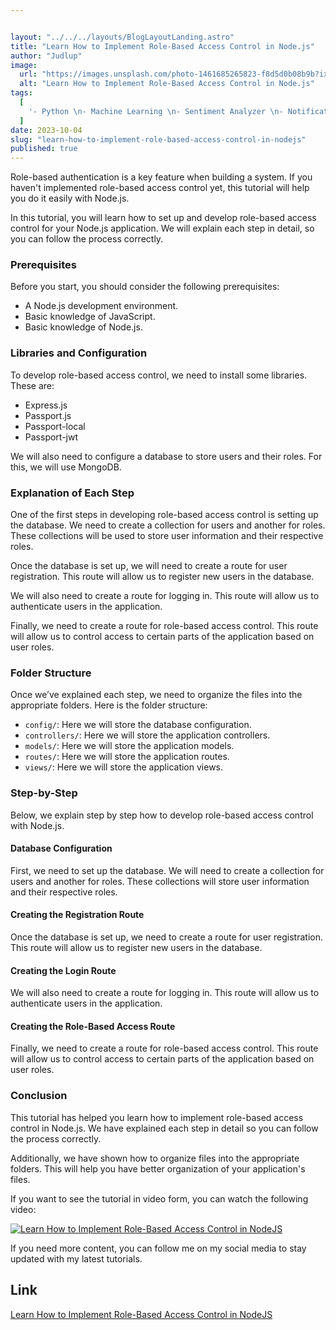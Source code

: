 ```yaml
---


layout: "../../../layouts/BlogLayoutLanding.astro"
title: "Learn How to Implement Role-Based Access Control in Node.js"
author: "Judlup"
image:
  url: "https://images.unsplash.com/photo-1461685265823-f8d5d0b08b9b?ixlib=rb-4.0.3&ixid=M3wxMjA3fDB8MHxwaG90by1wYWdlfHx8fGVufDB8fHx8fA%3D%3D&auto=format&fit=crop&w=3540&q=80"
  alt: "Learn How to Implement Role-Based Access Control in Node.js"
tags:
  [
    '- Python \n- Machine Learning \n- Sentiment Analyzer \n- Notifications \n- Writing Test \n- Password Manager \n- Quiz Application \n- Credit Card Fraud Detector \n- Networking \n- Subscription',
  ]
date: 2023-10-04
slug: "learn-how-to-implement-role-based-access-control-in-nodejs"
published: true
---
```


Role-based authentication is a key feature when building a system. If you haven't implemented role-based access control yet, this tutorial will help you do it easily with Node.js.

In this tutorial, you will learn how to set up and develop role-based access control for your Node.js application. We will explain each step in detail, so you can follow the process correctly.

### Prerequisites

Before you start, you should consider the following prerequisites:

- A Node.js development environment.
- Basic knowledge of JavaScript.
- Basic knowledge of Node.js.

### Libraries and Configuration

To develop role-based access control, we need to install some libraries. These are:

- Express.js
- Passport.js
- Passport-local
- Passport-jwt

We will also need to configure a database to store users and their roles. For this, we will use MongoDB.

### Explanation of Each Step

One of the first steps in developing role-based access control is setting up the database. We need to create a collection for users and another for roles. These collections will be used to store user information and their respective roles.

Once the database is set up, we will need to create a route for user registration. This route will allow us to register new users in the database.

We will also need to create a route for logging in. This route will allow us to authenticate users in the application.

Finally, we need to create a route for role-based access control. This route will allow us to control access to certain parts of the application based on user roles.

### Folder Structure

Once we’ve explained each step, we need to organize the files into the appropriate folders. Here is the folder structure:

- `config/`: Here we will store the database configuration.
- `controllers/`: Here we will store the application controllers.
- `models/`: Here we will store the application models.
- `routes/`: Here we will store the application routes.
- `views/`: Here we will store the application views.

### Step-by-Step

Below, we explain step by step how to develop role-based access control with Node.js.

#### Database Configuration

First, we need to set up the database. We will need to create a collection for users and another for roles. These collections will store user information and their respective roles.

#### Creating the Registration Route

Once the database is set up, we need to create a route for user registration. This route will allow us to register new users in the database.

#### Creating the Login Route

We will also need to create a route for logging in. This route will allow us to authenticate users in the application.

#### Creating the Role-Based Access Route

Finally, we need to create a route for role-based access control. This route will allow us to control access to certain parts of the application based on user roles.

### Conclusion

This tutorial has helped you learn how to implement role-based access control in Node.js. We have explained each step in detail so you can follow the process correctly.

Additionally, we have shown how to organize files into the appropriate folders. This will help you have better organization of your application's files.

If you want to see the tutorial in video form, you can watch the following video:

[![Learn How to Implement Role-Based Access Control in NodeJS](https://img.youtube.com/vi/xkkuapD4y8Q/0.jpg)](https://www.youtube.com/shorts/xkkuapD4y8Q?feature=share "Learn How to Implement Role-Based Access Control in NodeJS")

If you need more content, you can follow me on my social media to stay updated with my latest tutorials.

## Link

[Learn How to Implement Role-Based Access Control in NodeJS](https://bit.ly/4685457)